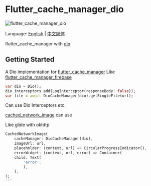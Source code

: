 # Flutter_cache_manager_dio

![flutter_cache_manager_dio](https://img.shields.io/pub/v/flutter_cache_manager_dio)

Language: [English](README.md) | [中文简体](README-zh.md)

flutter_cache_manager with [dio](https://pub.dev/packages/dio)

## Getting Started

A Dio implementation for [flutter_cache_manager](https://pub.dev/packages/flutter_cache_manager)
Like [flutter_cache_manager_firebase](https://pub.dev/packages/flutter_cache_manager_firebase)

```dart
var dio = Dio();
dio.interceptors.add(LogInterceptor(responseBody: false));
var file = await DioCacheManager(dio).getSingleFile(url);
```
Can use Dio Interceptors etc.

[cached_network_image](https://pub.dev/packages/cached_network_image) can use

Like glide with okhttp
```dart
CachedNetworkImage(
    cacheManager: DioCacheManager(dio),
    imageUrl: url,
    placeholder: (context, url) => CircularProgressIndicator(),
    errorWidget: (context, url, error) => Container(
    child: Text(
        'error',
        ),
    ),
);
'''
